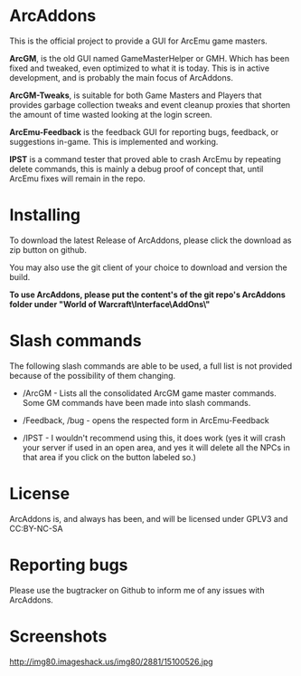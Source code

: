 # ArcAddons


This is the official project to provide a GUI for ArcEmu game masters.



**ArcGM**, is the old GUI named GameMasterHelper or GMH. Which has been fixed and tweaked, even optimized to what it is today. This is in active development, and is probably the main focus of ArcAddons.

**ArcGM-Tweaks**, is suitable for both Game Masters and Players that provides garbage collection tweaks and event cleanup proxies that shorten the amount of time wasted looking at the login screen.

**ArcEmu-Feedback** is the feedback GUI for reporting bugs, feedback, or suggestions in-game. This is implemented and working.

**IPST** is a command tester that proved able to crash ArcEmu by repeating delete commands, this is mainly a debug proof of concept that, until ArcEmu fixes will remain in the repo.


# Installing

To download the latest Release of ArcAddons, please click the download as zip button on github.

You may also use the git client of your choice to download and version the build.

**To use ArcAddons, please put the content's of the git repo's ArcAddons folder under "World of Warcraft\\Interface\\AddOns\\"**



# Slash commands


The following slash commands are able to be used, a full list is not provided because of the possibility of them changing.

- /ArcGM - Lists all the consolidated ArcGM game master commands. Some GM commands have been made into slash commands.

- /Feedback, /bug - opens the respected form in ArcEmu-Feedback

- /IPST - I wouldn't recommend using this, it does work (yes it will crash your server if used in an open area, and yes it will delete all the NPCs in that area if you click on the button labeled so.)


# License


ArcAddons is, and always has been, and will be licensed under GPLV3 and CC:BY-NC-SA



# Reporting bugs

Please use the bugtracker on Github to inform me of any issues with ArcAddons.

# Screenshots

http://img80.imageshack.us/img80/2881/15100526.jpg